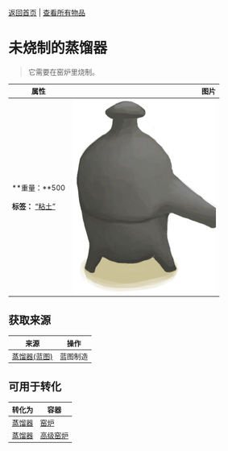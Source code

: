 [返回首页](index.md)   |  [查看所有物品](object.md)
# 未烧制的蒸馏器  
> 它需要在窑炉里烧制。  
  
  属性  |   图片   
 ----  |  ----:   
 **重量：**500<br><br>**标签：**	[“粘土”](tag_Clay.md)  |  ![](Sprite/Alembic.png)   
  
## 获取来源  
来源  |  操作  
----  |  ----  
[蒸馏器(蓝图)](Bp_Alembic.md)  |  蓝图制造  
## 可用于转化  
转化为  |  容器  
----  |  ----  
[蒸馏器](AlembicUndeployed.md)  |  [窑炉](Kiln.md)  
[蒸馏器](AlembicUndeployed.md)  |  [高级窑炉](KilnAdvanced.md)  
